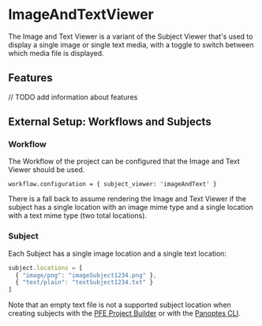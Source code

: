 # ImageAndTextViewer

The Image and Text Viewer is a variant of the Subject Viewer that's used to display a single image or single text media, with a toggle to switch between which media file is displayed.

## Features

// TODO add information about features

## External Setup: Workflows and Subjects

### Workflow

The Workflow of the project can be configured that the Image and Text Viewer should be used.

`workflow.configuration = { subject_viewer: 'imageAndText' }`

There is a fall back to assume rendering the Image and Text Viewer if the subject has a single location with an image mime type and a single location with a text mime type (two total locations).

### Subject

Each Subject has a single image location and a single text location:

```js
subject.locations = [
  { "image/png": "imageSubject1234.png" },
  { "text/plain": "textSubject1234.txt" }
]
```

Note that an empty text file is not a supported subject location when creating subjects with the [PFE Project Builder](https://help.zooniverse.org/getting-started/example/#uploading-subjects-the-nitty-gritty) or with the [Panoptes CLI](https://github.com/zooniverse/panoptes-cli).
